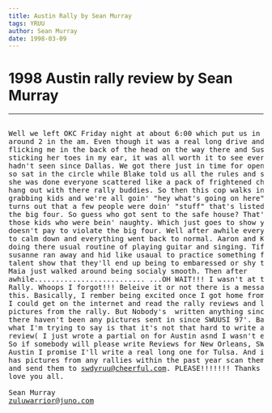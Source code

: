 ```yaml
---
title: Austin Rally by Sean Murray
tags: YRUU
author: Sean Murray
date: 1998-03-09
---
```


<h1>1998 Austin rally review by Sean Murray</h1>

<hr>

<pre>

Well we left OKC Friday night at about 6:00 which put us in austin
around 2 in the am. Even though it was a real long drive and Adam kept
flicking me in the back of the head on the way there and Susanne kept
sticking her toes in my ear, it was all worth it to see everybody that I
hadn't seen since Dallas. We got there just in time for opening circle
so sat in the circle while Blake told us all the rules and stuff. After
she was done everyone scattered like a pack of frightened chinchillas to
hang out with there rally buddies. So then this cop walks in and starts
grabbing kids and we're all goin' "hey what's going on here"? Well it
turns out that a few people were doin' "stuff" that's listed as "bad" in
the big four. So guess who got sent to the safe house? That's right,
those kids who were bein' naughty. Which just goes to show ya that it
doesn't pay to violate the big four. Well after awhile everybody started
to calm down and everything went back to normal. Aaron and Kris started
doing there usual routine of playing guitar and singing. Tiffany and
susanne ran away and hid like usaual to practice something for the
talent show that they'll end up being to embaressed or shy to play and
Maia just walked around being socialy smooth. Then after
awhile.......................... ...OH WAIT!!! I wasn't at the Austin
Rally. Whoops I forgot!!! Beleive it or not there is a message in all of
this. Basically, I rember being excited once I got home from a rally so
I could get on the internet and read the rally reviews and look at
pictures from the rally. But Nobody's  written anything since OKC 98'and
there haven't been any pictures sent in since SWUUSI 97'. Bassically
what I'm trying to say is that it's not that hard to write a rally
review( I just wrote a partial on for Austin asnd I wasn't even there).
So if somebody will please write Reviews for New Orleans, SWUUSI and
Austin I promise I'll write a real long one for Tulsa. And if anybody
has pictures from any rallies within the past year scan them onto a disk
and send them to <a href=mailto:swdyruu@cheerful.com>swdyruu@cheerful.com</a>. PLEASE!!!!!!! Thanks and I
love you all.

Sean Murray
<a href=mailto:zuluwarrior@juno.com>zuluwarrior@juno.com</a>

</pre>
<p>
